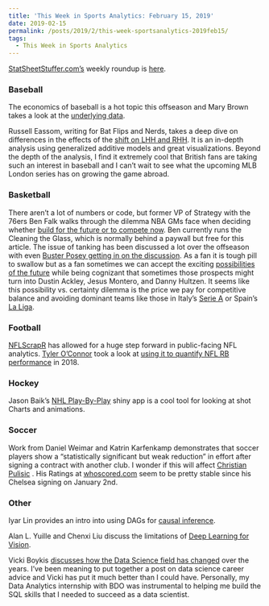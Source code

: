 ```yaml
---
title: 'This Week in Sports Analytics: February 15, 2019'
date: 2019-02-15
permalink: /posts/2019/2/this-week-sportsanalytics-2019feb15/
tags:
  - This Week in Sports Analytics
---
```


[StatSheetStuffer.com’s](https://twitter.com/StatStuffercom) weekly roundup is [here]( http://statsheetstuffer.com/weekly-sports-analytics-news-roundup-february-12th-2019).

### Baseball

The economics of baseball is a hot topic this offseason and Mary Brown takes a look at the [underlying data](https://www.forbes.com/sites/maurybrown/2019/02/11/inside-the-numbers-the-player-salary-battle-lines-between-mlb-and-the-mlbpa/#4027cbab5c14).

Russell Eassom, writing for Bat Flips and Nerds, takes a deep dive on differences in the effects of the [shift on LHH and RHH](http://batflipsandnerds.com/2019/02/09/the-shift-what-is-causing-the-lhh-v-rhh-difference/).   It is an in-depth analysis using generalized additive models and great visualizations.  Beyond the depth of the analysis, I find it extremely cool that British fans are taking such an interest in baseball and I can’t wait to see what the upcoming MLB London series has on growing the game abroad.

### Basketball

There aren’t a lot of numbers or code, but former VP of Strategy with the 76ers Ben Falk walks through the dilemma NBA GMs face when deciding whether [build for the future or to compete now]( https://cleaningtheglass.com/possibility-vs-certainty/). Ben currently runs the Cleaning the Glass, which is normally behind a paywall but free for this article.  The issue of tanking has been discussed a lot over the offseason with even [Buster Posey getting in on the discussion]( https://twitter.com/BusterPosey/status/1094037273887137792).  As a fan it is tough pill to swallow but as a fan sometimes we can accept the exciting [possibilities of the future]( https://www.theringer.com/mlb/2018/4/2/17187594/chicago-white-sox-redefining-tanking-cubs-astros) while being cognizant that sometimes those prospects might turn into Dustin Ackley, Jesus Montero, and Danny Hultzen.  It seems like this possibility vs. certainty dilemma is the price we pay for competitive balance and avoiding dominant teams like those in Italy’s [Serie A](https://en.wikipedia.org/wiki/List_of_Italian_football_champions) or Spain’s [La Liga](https://en.wikipedia.org/wiki/List_of_Spanish_football_champions).

### Football

[NFLScrapR](https://twitter.com/nflscrapR) has allowed for a huge step forward in public-facing NFL analytics.  [Tyler O’Connor](https://twitter.com/tyleroc5) took a look at [using it to quantify NFL RB performance]( https://twitter.com/tyleroc5/status/1090670633879568391) in 2018.

### Hockey

Jason Baik’s [NHL Play-By-Play](https://jsonbaik.shinyapps.io/nhl-pbp/) shiny app is a cool tool for looking at shot Charts and animations.

### Soccer

Work from Daniel Weimar and Katrin Karfenkamp demonstrates that soccer players show a “statistically significant but weak reduction” in effort after signing a contract with another club.  I wonder if this will affect [Christian Pulisic](https://www.forbes.com/sites/robertkidd/2019/01/02/christian-pulisic-signs-for-chelsea-to-become-most-expensive-american-soccer-player-in-history/#44734a69157d) .  His Ratings at [whoscored.com]( https://www.whoscored.com/Players/302692/Show/Christian-Pulisic) seem to be pretty stable since his Chelsea signing on January 2nd.

### Other

Iyar Lin provides an intro into using DAGs for [causal inference](https://iyarlin.github.io/2019/02/08/correlation-is-not-causation-so-what-is/).

Alan L. Yuille and Chenxi Liu discuss the limitations of [Deep Learning for Vision]( https://thegradient.pub/the-limitations-of-visual-deep-learning-and-how-we-might-fix-them/).

Vicki Boykis [discusses how the Data Science field has changed](https://veekaybee.github.io/2019/02/13/data-science-is-different/) over the years. I’ve been meaning to put together a post on data science career advice and Vicki has put it much better than I could have.  Personally, my Data Analytics internship with BDO was instrumental to helping me build the SQL skills that I needed to succeed as a data scientist.

